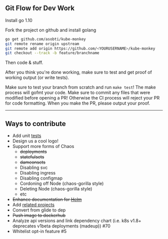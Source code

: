 ## Git Flow for Dev Work
Install go 1.10

Fork the project on github and install golang
```bash
go get github.com/asobti/kube-monkey
git remote rename origin upstream
git remote add origin https://github.com/<YOURUSERNAME>/kube-monkey
git checkout --track -b feature/branchname
```
Then code & stuff. 

After you think you're done working, make sure to test and get proof of working output (or write tests).

Make sure to test your branch from scratch and run `make test`! The make process will gofmt your code. Make sure to commit any files that were modified before opening a PR! Otherwise the CI process will reject your PR for code formatting. When you make the PR, please output your proof.

---
## Ways to contribute

- Add unit [tests](https://golang.org/pkg/testing/)
- Design us a cool logo!
- Support more forms of Chaos
  - ~~deployments~~
  - ~~statefulsets~~
  - ~~dameonsets~~
  - Disabling svc
  - Disabling ingress
  - Disabling configmap
  - Cordoning off Node (chaos-gorilla style)
  - Deleting Node (chaos-gorilla style)
  - etc
- ~~Enhance documentation for [Helm](https://github.com/linki/chaoskube#how)~~
- Add [related projects](https://github.com/linki/chaoskube#related-work)
- Convert from glide to dep
- ~~Push image to dockerhub~~
- Analyze api versions and link dependency chart (i.e. k8s v1.8+ deprecates v1beta deployments (madeup)) #70
- Whitelist opt-in feature #5

